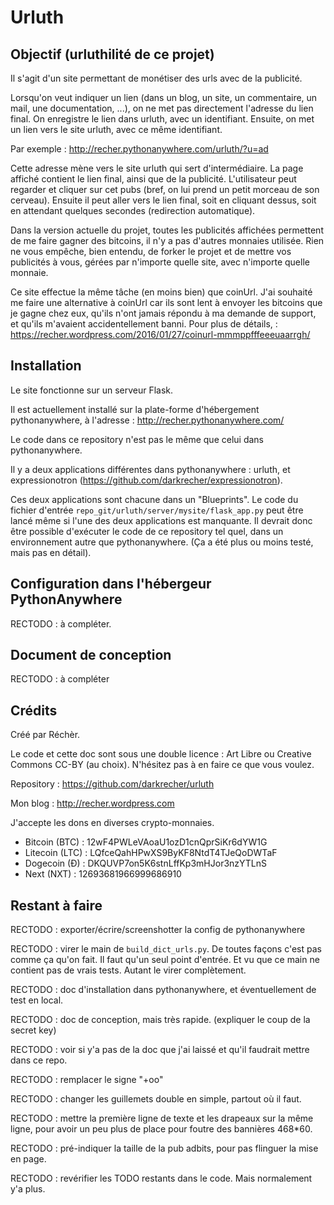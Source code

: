 # Urluth


## Objectif (urluthilité de ce projet)

Il s'agit d'un site permettant de monétiser des urls avec de la publicité.

Lorsqu'on veut indiquer un lien (dans un blog, un site, un commentaire, un mail, une documentation, ...), on ne met pas directement l'adresse du lien final. On enregistre le lien dans urluth, avec un identifiant. Ensuite, on met un lien vers le site urluth, avec ce même identifiant.

Par exemple :
http://recher.pythonanywhere.com/urluth/?u=ad

Cette adresse mène vers le site urluth qui sert d'intermédiaire. La page affiché contient le lien final, ainsi que de la publicité. L'utilisateur peut regarder et cliquer sur cet pubs (bref, on lui prend un petit morceau de son cerveau). Ensuite il peut aller vers le lien final, soit en cliquant dessus, soit en attendant quelques secondes (redirection automatique).

Dans la version actuelle du projet, toutes les publicités affichées permettent de me faire gagner des bitcoins, il n'y a pas d'autres monnaies utilisée. Rien ne vous empêche, bien entendu, de forker le projet et de mettre vos publicités à vous, gérées par n'importe quelle site, avec n'importe quelle monnaie.

Ce site effectue la même tâche (en moins bien) que coinUrl. J'ai souhaité me faire une alternative à coinUrl car ils sont lent à envoyer les bitcoins que je gagne chez eux, qu'ils n'ont jamais répondu à ma demande de support, et qu'ils m'avaient accidentellement banni. Pour plus de détails, : https://recher.wordpress.com/2016/01/27/coinurl-mmmppfffeeeuaarrgh/


## Installation

Le site fonctionne sur un serveur Flask.

Il est actuellement installé sur la plate-forme d'hébergement pythonanywhere, à l'adresse : http://recher.pythonanywhere.com/

Le code dans ce repository n'est pas le même que celui dans pythonanywhere.

Il y a deux applications différentes dans pythonanywhere : urluth, et expressionotron (https://github.com/darkrecher/expressionotron).

Ces deux applications sont chacune dans un "Blueprints". Le code du fichier d'entrée `repo_git/urluth/server/mysite/flask_app.py` peut être lancé même si l'une des deux applications est manquante. Il devrait donc être possible d'exécuter le code de ce repository tel quel, dans un environnement autre que pythonanywhere. (Ça a été plus ou moins testé, mais pas en détail).


## Configuration dans l'hébergeur PythonAnywhere

RECTODO : à compléter.


## Document de conception

RECTODO : à compléter


## Crédits

Créé par Réchèr.

Le code et cette doc sont sous une double licence : Art Libre ou Creative Commons CC-BY (au choix). N'hésitez pas à en faire ce que vous voulez.

Repository : https://github.com/darkrecher/urluth

Mon blog : http://recher.wordpress.com

J'accepte les dons en diverses crypto-monnaies.

 - Bitcoin (BTC) : 12wF4PWLeVAoaU1ozD1cnQprSiKr6dYW1G
 - Litecoin (LTC) : LQfceQahHPwXS9ByKF8NtdT4TJeQoDWTaF
 - Dogecoin (Ð) : DKQUVP7on5K6stnLffKp3mHJor3nzYTLnS
 - Next (NXT) : 12693681966999686910


## Restant à faire

RECTODO : exporter/écrire/screenshotter la config de pythonanywhere

RECTODO : virer le main de `build_dict_urls.py`. De toutes façons c'est pas comme ça qu'on fait. Il faut qu'un seul point d'entrée. Et vu que ce main ne contient pas de vrais tests. Autant le virer complètement.

RECTODO : doc d'installation dans pythonanywhere, et éventuellement de test en local.

RECTODO : doc de conception, mais très rapide. (expliquer le coup de la secret key)

RECTODO : voir si y'a pas de la doc que j'ai laissé et qu'il faudrait mettre dans ce repo.

RECTODO : remplacer le signe "+oo"

RECTODO : changer les guillemets double en simple, partout où il faut.

RECTODO : mettre la première ligne de texte et les drapeaux sur la même ligne, pour avoir un peu plus de place pour foutre des bannières 468*60.

RECTODO : pré-indiquer la taille de la pub adbits, pour pas flinguer la mise en page.

RECTODO : revérifier les TODO restants dans le code. Mais normalement y'a plus.
